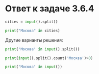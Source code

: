 # Ответ к задаче 3.6.4

```python
cities = input().split()

print("Москва" in cities)
```

Другие варианты решения:

```python
print('Москва' in input().split())
```

```python
print(input().split().count('Москва')>0)
```

```python
print('Москва' in input())
```
